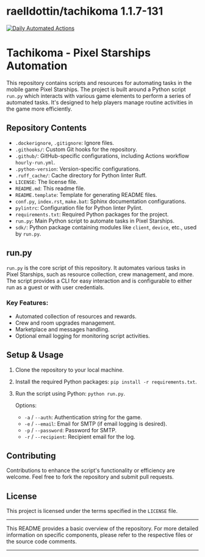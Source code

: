 <!---
This file is auto-generate by a github hook please modify README.template if you don't want to loose your work
-->

# raelldottin/tachikoma 1.1.7-131
[![Daily Automated Actions](https://github.com/raelldottin/tachikoma/actions/workflows/daily-run.yml/badge.svg?event=schedule)](https://github.com/raelldottin/tachikoma/actions/workflows/hourly-run.yml)


# Tachikoma - Pixel Starships Automation

This repository contains scripts and resources for automating tasks in the mobile game Pixel Starships. The project is built around a Python script `run.py` which interacts with various game elements to perform a series of automated tasks. It's designed to help players manage routine activities in the game more efficiently.

## Repository Contents

- `.dockerignore`, `.gitignore`: Ignore files.
- `.githooks/`: Custom Git hooks for the repository.
- `.github/`: GitHub-specific configurations, including Actions workflow `hourly-run.yml`.
- `.python-version`: Version-specific configurations.
- `.ruff_cache/`: Cache directory for Python linter Ruff.
- `LICENSE`: The license file.
- `README.md`: This readme file.
- `README.template`: Template for generating README files.
- `conf.py`, `index.rst`, `make.bat`: Sphinx documentation configurations.
- `pylintrc`: Configuration file for Python linter Pylint.
- `requirements.txt`: Required Python packages for the project.
- `run.py`: Main Python script to automate tasks in Pixel Starships.
- `sdk/`: Python package containing modules like `client`, `device`, etc., used by `run.py`.

## run.py

`run.py` is the core script of this repository. It automates various tasks in Pixel Starships, such as resource collection, crew management, and more. The script provides a CLI for easy interaction and is configurable to either run as a guest or with user credentials.

### Key Features:

- Automated collection of resources and rewards.
- Crew and room upgrades management.
- Marketplace and messages handling.
- Optional email logging for monitoring script activities.

## Setup & Usage

1. Clone the repository to your local machine.
2. Install the required Python packages: `pip install -r requirements.txt`.
3. Run the script using Python: `python run.py`.

   Options:
   - `-a` / `--auth`: Authentication string for the game.
   - `-e` / `--email`: Email for SMTP (if email logging is desired).
   - `-p` / `--password`: Password for SMTP.
   - `-r` / `--recipient`: Recipient email for the log.

## Contributing

Contributions to enhance the script's functionality or efficiency are welcome. Feel free to fork the repository and submit pull requests.

## License

This project is licensed under the terms specified in the `LICENSE` file.

---

This README provides a basic overview of the repository. For more detailed information on specific components, please refer to the respective files or the source code comments.

---
